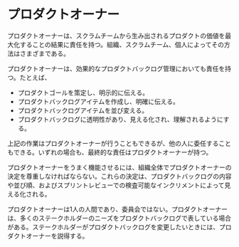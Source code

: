 プロダクトオーナー
=====

プロダクトオーナーは、スクラムチームから生み出されるプロダクトの価値を最大化することの結果に責任を持つ。組織、スクラムチーム、個人によってその方法はさまざまである。

プロダクトオーナーは、効果的なプロダクトバックログ管理においても責任を持つ。たとえば、

* プロダクトゴールを策定し、明示的に伝える。
* プロダクトバックログアイテムを作成し、明確に伝える。
* プロダクトバックログアイテムを並び変える。
* プロダクトバックログに透明性があり、見える化され、理解されるようにする。

上記の作業はプロダクトオーナーが行うこともできるが、他の人に委任することもできる。いずれの場合も、最終的な責任はプロダクトオーナーが持つ。

プロダクトオーナーをうまく機能させるには、組織全体でプロダクトオーナーの決定を尊重しなければならない。これらの決定は、プロダクトバックログの内容や並び順、およびスプリントレビューでの検査可能なインクリメントによって見える化される。

プロダクトオーナーは1人の人間であり、委員会ではない。プロダクトオーナーは、多くのステークホルダーのニーズをプロダクトバックログで表している場合がある。ステークホルダーがプロダクトバックログを変更したいときには、プロダクトオーナーを説得する。